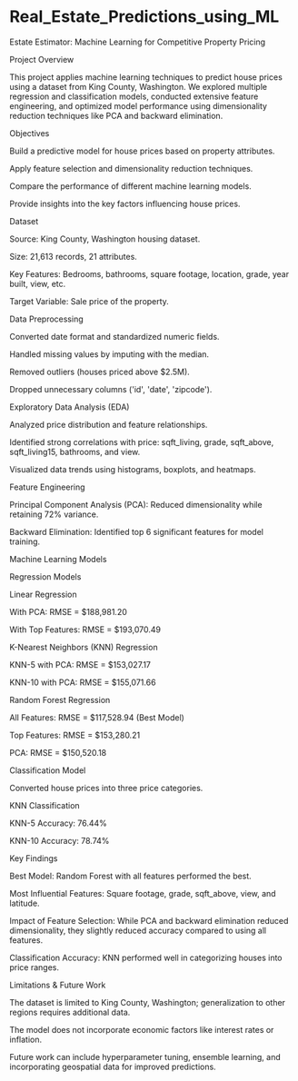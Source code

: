 # Real_Estate_Predictions_using_ML
Estate Estimator: Machine Learning for Competitive Property Pricing

Project Overview

This project applies machine learning techniques to predict house prices using a dataset from King County, Washington. We explored multiple regression and classification models, conducted extensive feature engineering, and optimized model performance using dimensionality reduction techniques like PCA and backward elimination.


Objectives

Build a predictive model for house prices based on property attributes.

Apply feature selection and dimensionality reduction techniques.

Compare the performance of different machine learning models.

Provide insights into the key factors influencing house prices.

Dataset

Source: King County, Washington housing dataset.

Size: 21,613 records, 21 attributes.

Key Features: Bedrooms, bathrooms, square footage, location, grade, year built, view, etc.

Target Variable: Sale price of the property.

Data Preprocessing

Converted date format and standardized numeric fields.

Handled missing values by imputing with the median.

Removed outliers (houses priced above $2.5M).

Dropped unnecessary columns ('id', 'date', 'zipcode').

Exploratory Data Analysis (EDA)

Analyzed price distribution and feature relationships.

Identified strong correlations with price: sqft_living, grade, sqft_above, sqft_living15, bathrooms, and view.

Visualized data trends using histograms, boxplots, and heatmaps.

Feature Engineering

Principal Component Analysis (PCA): Reduced dimensionality while retaining 72% variance.

Backward Elimination: Identified top 6 significant features for model training.

Machine Learning Models

Regression Models

Linear Regression

With PCA: RMSE = $188,981.20

With Top Features: RMSE = $193,070.49

K-Nearest Neighbors (KNN) Regression

KNN-5 with PCA: RMSE = $153,027.17

KNN-10 with PCA: RMSE = $155,071.66

Random Forest Regression

All Features: RMSE = $117,528.94 (Best Model)

Top Features: RMSE = $153,280.21

PCA: RMSE = $150,520.18

Classification Model

Converted house prices into three price categories.

KNN Classification

KNN-5 Accuracy: 76.44%

KNN-10 Accuracy: 78.74%

Key Findings

Best Model: Random Forest with all features performed the best.

Most Influential Features: Square footage, grade, sqft_above, view, and latitude.

Impact of Feature Selection: While PCA and backward elimination reduced dimensionality, they slightly reduced accuracy compared to using all features.

Classification Accuracy: KNN performed well in categorizing houses into price ranges.

Limitations & Future Work

The dataset is limited to King County, Washington; generalization to other regions requires additional data.

The model does not incorporate economic factors like interest rates or inflation.

Future work can include hyperparameter tuning, ensemble learning, and incorporating geospatial data for improved predictions.
